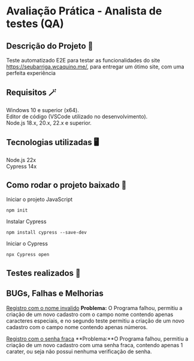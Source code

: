 # Avaliação Prática - Analista de testes (QA)

## Descrição do Projeto 📰
Teste automatizado E2E para testar as funcionalidades do site https://seubarriga.wcaquino.me/, para entregar um ótimo site, com uma perfeita experiência 

## Requisitos 🪄
Windows 10 e superior (x64). <br>
Editor de código (VSCode utilizado no desenvolvimento). <br>
Node.js 18.x, 20.x, 22.x e superior. <br>

## Tecnologias utilizadas 🖥
Node.js 22x <br>
Cypress 14x

## Como rodar o projeto baixado 🎡
Iniciar o projeto JavaScript
```
npm init
```
Instalar Cypress
```
npm install cypress --save-dev
```
Iniciar o Cypress
```
npx Cypress open
```

## Testes realizados 🔬

## BUGs, Falhas e Melhorias 

[Registro com o nome invalido]()
**Problema:** O Programa falhou, permitiu a criação de um novo cadastro com o campo nome contendo apenas caracteres especiais, e no segundo teste permitiu a criação de um novo cadastro com o campo nome contendo apenas números.

[Registro com o senha fraca]() 
**Problema:**O Programa falhou, permitiu a criação de um novo cadastro com uma senha fraca, contendo apenas 1 carater, ou seja não possui nenhuma verificação de senha.

